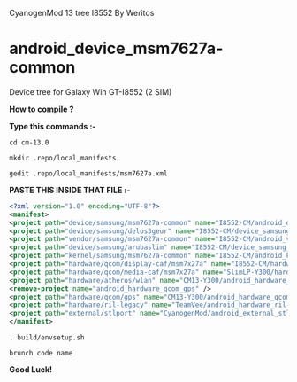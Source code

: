 CyanogenMod 13 tree I8552 By Weritos

android_device_msm7627a-common
======================

Device tree for Galaxy Win GT-I8552 (2 SIM)

<b>How to compile ?</b>

<b>Type this commands :- </b>

`cd cm-13.0`

`mkdir .repo/local_manifests`

`gedit .repo/local_manifests/msm7627a.xml `

<b>PASTE THIS INSIDE THAT FILE :- </b>


```xml
<?xml version="1.0" encoding="UTF-8"?>
<manifest>
<project path="device/samsung/msm7627a-common" name="I8552-CM/android_device_msm7627a-common" revision="cm-13.0" />
<project path="device/samsung/delos3geur" name="I8552-CM/device_samsung_delos3geur" revision="master" />
<project path="vendor/samsung/msm7627a-common" name="I8552-CM/android_vendor_msm7627a-common" revision="cm-13.0" />
<project path="device/samsung/arubaslim" name="I8552-CM/device_samsung_arubaslim" revision="master" />
<project path="kernel/samsung/msm7627a-common" name="I8552-CM/android_kernel_arubaslim" revision="mm6.0" />
<project path="hardware/qcom/display-caf/msm7x27a" name="I8552-CM/hardware_qcom_display-caf" revision="cm-14.0" />
<project path="hardware/qcom/media-caf/msm7x27a" name="SlimLP-Y300/hardware_qcom_media" revision="lp5.1" />
<project path="hardware/atheros/wlan" name="CM13-Y300/android_hardware_atheros_wlan" remote="github" revision="cm-13.0" />
<remove-project name="android_hardware_qcom_gps" />
<project path="hardware/qcom/gps" name="CM13-Y300/android_hardware_qcom_gps" revision="cm-13.0" />
<project path="hardware/ril-legacy" name="TeamVee/android_hardware_ril-legacy" revision="cm-13.0" />
<project path="external/stlport" name="CyanogenMod/android_external_stlport" revision="cm-13.0" />
</manifest>
```

`. build/envsetup.sh `

`brunch code name `

<b>Good Luck!</b>

